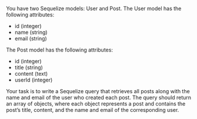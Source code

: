 You have two Sequelize models: User and Post. The User model has the following attributes:
- id (integer)
- name (string)
- email (string)

The Post model has the following attributes:
- id (integer)
- title (string)
- content (text)
- userId (integer)

Your task is to write a Sequelize query that retrieves all posts along with the name and email of the user who created each post. The query should return an array of objects, where each object represents a post and contains the post’s title, content, and the name and email of the corresponding user.





